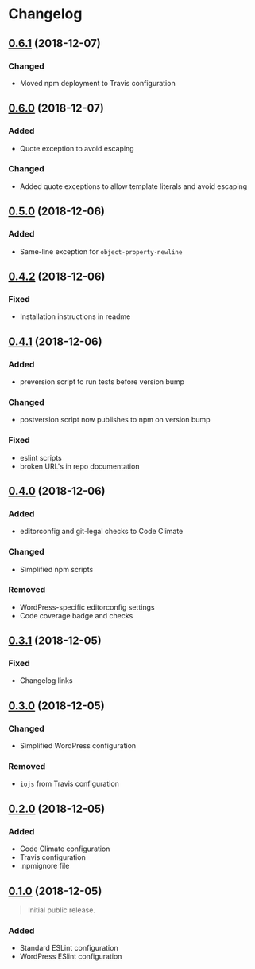# Changelog

## [0.6.1][] (2018-12-07)

### Changed
- Moved npm deployment to Travis configuration

## [0.6.0][] (2018-12-07)

### Added
- Quote exception to avoid escaping

### Changed
- Added quote exceptions to allow template literals and avoid escaping

## [0.5.0][] (2018-12-06)

### Added
- Same-line exception for `object-property-newline`

## [0.4.2][] (2018-12-06)

### Fixed
- Installation instructions in readme

## [0.4.1][] (2018-12-06)

### Added
- preversion script to run tests before version bump

### Changed
- postversion script now publishes to npm on version bump

### Fixed
- eslint scripts
- broken URL's in repo documentation

## [0.4.0][] (2018-12-06)

### Added
- editorconfig and git-legal checks to Code Climate

### Changed
- Simplified npm scripts

### Removed
- WordPress-specific editorconfig settings
- Code coverage badge and checks

## [0.3.1][] (2018-12-05)

### Fixed
- Changelog links

## [0.3.0][] (2018-12-05)

### Changed
- Simplified WordPress configuration

### Removed
- `iojs` from Travis configuration

## [0.2.0][] (2018-12-05)

### Added
- Code Climate configuration
- Travis configuration
- .npmignore file

## [0.1.0][] (2018-12-05)

> Initial public release.

### Added
- Standard ESLint configuration
- WordPress ESlint configuration

[0.6.1]: https://github.com/mgsisk/eslint-config/compare/v0.5.1...v0.6.1
[0.6.0]: https://github.com/mgsisk/eslint-config/compare/v0.5.0...v0.6.0
[0.5.0]: https://github.com/mgsisk/eslint-config/compare/v0.4.2...v0.5.0
[0.4.2]: https://github.com/mgsisk/eslint-config/compare/v0.4.1...v0.4.2
[0.4.1]: https://github.com/mgsisk/eslint-config/compare/v0.4.0...v0.4.1
[0.4.0]: https://github.com/mgsisk/eslint-config/compare/v0.3.1...v0.4.0
[0.3.1]: https://github.com/mgsisk/eslint-config/compare/v0.3.0...v0.3.1
[0.3.0]: https://github.com/mgsisk/eslint-config/compare/v0.2.0...v0.3.0
[0.2.0]: https://github.com/mgsisk/eslint-config/compare/v0.1.0...v0.2.0
[0.1.0]: https://github.com/mgsisk/eslint-config/tree/v0.1.0
